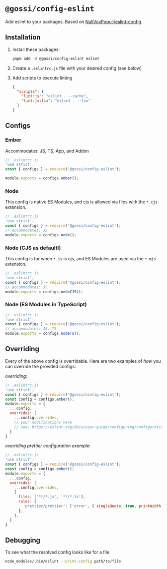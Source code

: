 # `@gossi/config-eslint`

Add eslint to your packages. Based on [NullVoxPopuli/eslint-config](https://github.com/NullVoxPopuli/eslint-configs).

## Installation

1) Install these packages:

    ```sh
    pnpm add -D @gossi/config-eslint eslint
    ```

2) Create a `.eslintrc.js` file with your desired config (see below)

3) Add scripts to execute linting

    ```json
    {
      "scripts": {
        "lint:js": "eslint . --cache",
        "lint:js:fix": "eslint . --fix"
      }
    }
    ```

## Configs

### Ember

Accommodates: JS, TS, App, and Addon

```js
// .eslintrc.js
'use strict';
const { configs } = require('@gossi/config-eslint');

module.exports = configs.ember();
```

### Node

This config is native ES Modules, and cjs is allowed via files with the `*.cjs`
extension.

```js
// .eslintrc.js
'use strict';
const { configs } = require('@gossi/config-eslint');
// accommodates: JS
module.exports = configs.node();
```

### Node (CJS as defaultl)

This config is for when `*.js` is cjs, and ES Modules are used via the `*.mjs`
extension.

```js
// .eslintrc.js
'use strict';
const { configs } = require('@gossi/config-eslint');
// accommodates: JS
module.exports = configs.nodeCJS();
```

### Node (ES Modules in TypeScript)

```js
// .eslintrc.js
'use strict';
const { configs } = require('@gossi/config-eslint');
// accommodates: JS, TS
module.exports = configs.nodeTS();
```

## Overriding

Every of the above config is overridable. Here are two examples of _how_ you can
override the provided configs:

_overriding_:

```js
// .eslintrc.js
'use strict';
const { configs } = require('@gossi/config-eslint');
const config = configs.ember();
module.exports = {
  ...config,
  overrides: [
    ...config.overrides,
    // your modifications here
    // see: https://eslint.org/docs/user-guide/configuring/configuration-files#how-do-overrides-work
  ]
}
```

_overriding prettier configuration example_:

```js
// .eslintrc.js
'use strict';
const { configs } = require('@gossi/config-eslint');
const config = configs.ember();
module.exports = {
  ...config,
  overrides: [
    ...config.overrides,
    {
      files: ['**/*.js', '**/*.ts'],
      rules: {
        'prettier/prettier': ['error', { singleQuote: true, printWidth: 120, trailingComma: 'none' }],
      },
    },
  ]
}
```

## Debugging

To see what the resolved config looks like for a file

```sh
node_modules/.bin/eslint --print-config path/to/file
```
